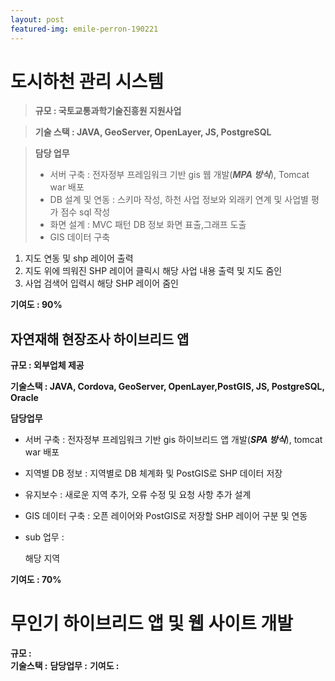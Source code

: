 ```yaml
---
layout: post
featured-img: emile-perron-190221
---
```


도시하천 관리 시스템
======

> **규모 :  국토교통과학기술진흥원 지원사업**

> **기술 스택  :  JAVA, GeoServer, OpenLayer, JS, PostgreSQL**

> **담당 업무**  
> - 서버 구축 : 전자정부 프레임워크 기반 gis 웹 개발(**_MPA 방식_**), Tomcat war 배포
> - DB 설계 및 연동 : 스키마 작성, 하천 사업 정보와 외래키 연계 및 사업별 평가 점수 sql 작성
> - 화면 설계 :  MVC 패턴 DB 정보 화면 표출,그래프 도출
> - GIS 데이터 구축 
  1. 지도 연동 및 shp 레이어 출력
  2. 지도 위에 띄워진 SHP 레이어 클릭시 해당 사업 내용 출력 및 지도 줌인
  3. 사업 검색어 입력시 해당 SHP 레이어 줌인 

 **기여도 : 90%**


## 자연재해 현장조사 하이브리드 앱

**규모 : 외부업체 제공**

**기술스택 :  JAVA, Cordova, GeoServer, OpenLayer,PostGIS, JS, PostgreSQL, Oracle**

**담당업무**
- 서버 구축 : 전자정부 프레임워크 기반 gis 하이브리드 앱 개발(**_SPA 방식_**), tomcat war 배포
- 지역별 DB 정보 : 지역별로 DB 체계화 및  PostGIS로 SHP 데이터 저장
- 유지보수 : 새로운 지역 추가, 오류 수정 및 요청 사항 추가 설계 
- GIS 데이터 구축 : 오픈 레이어와 PostGIS로 저장할  SHP 레이어 구분 및 연동
- sub 업무 :

     해당 지역 
     
**기여도 : 70%**


무인기 하이브리드 앱 및 웹 사이트 개발
======
**규모 :**  
**기술스택 :**
**담당업무 :**
**기여도 :** 
